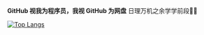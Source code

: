 __GitHub 视我为程序员，我视 GitHub 为网盘__
日理万机之余学学前段:face_in_clouds:

[![Top Langs](https://github-readme-stats.vercel.app/api/top-langs/?username=BaCO3&layout=compact)](https://github.com/anuraghazra/github-readme-stats)

